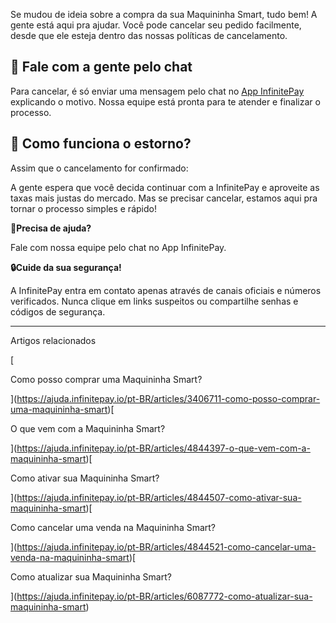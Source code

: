 Se mudou de ideia sobre a compra da sua Maquininha Smart, tudo bem! A gente está aqui pra ajudar. Você pode cancelar seu pedido facilmente, desde que ele esteja dentro das nossas políticas de cancelamento.

## **📣 Fale com a gente pelo chat**

Para cancelar, é só enviar uma mensagem pelo chat no [App InfinitePay](https://infinitepay.io/download-app) explicando o motivo. Nossa equipe está pronta para te atender e finalizar o processo.

## **💸 Como funciona o estorno?**

Assim que o cancelamento for confirmado:

A gente espera que você decida continuar com a InfinitePay e aproveite as taxas mais justas do mercado. Mas se precisar cancelar, estamos aqui pra tornar o processo simples e rápido!

**🔔Precisa de ajuda?**

Fale com nossa equipe pelo chat no App InfinitePay.

**🔒Cuide da sua segurança!**

A InfinitePay entra em contato apenas através de canais oficiais e números verificados. Nunca clique em links suspeitos ou compartilhe senhas e códigos de segurança.

___

Artigos relacionados

[

Como posso comprar uma Maquininha Smart?

](https://ajuda.infinitepay.io/pt-BR/articles/3406711-como-posso-comprar-uma-maquininha-smart)[

O que vem com a Maquininha Smart?

](https://ajuda.infinitepay.io/pt-BR/articles/4844397-o-que-vem-com-a-maquininha-smart)[

Como ativar sua Maquininha Smart?

](https://ajuda.infinitepay.io/pt-BR/articles/4844507-como-ativar-sua-maquininha-smart)[

Como cancelar uma venda na Maquininha Smart?

](https://ajuda.infinitepay.io/pt-BR/articles/4844521-como-cancelar-uma-venda-na-maquininha-smart)[

Como atualizar sua Maquininha Smart?

](https://ajuda.infinitepay.io/pt-BR/articles/6087772-como-atualizar-sua-maquininha-smart)